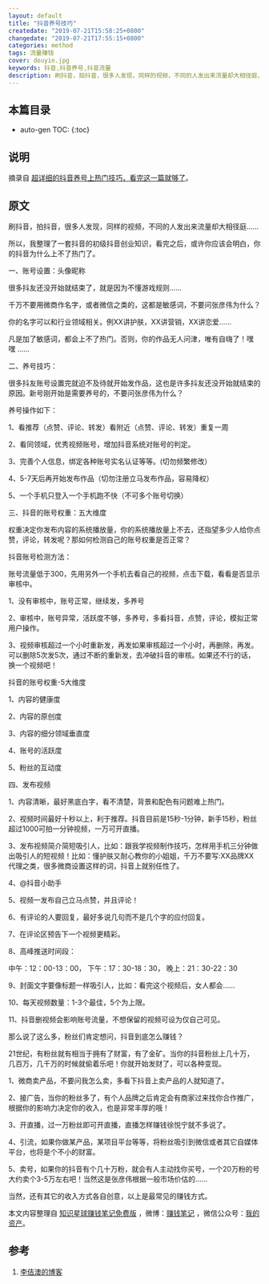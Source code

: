 ```yaml
---
layout: default
title: "抖音养号技巧"
createdate: "2019-07-21T15:58:25+0800"
changedate: "2019-07-21T17:55:15+0800"
categories: method
tags: 流量赚钱
cover: douyin.jpg
keywords: 抖音,抖音养号,抖音流量
description: 刷抖音，拍抖音，很多人发现，同样的视频，不同的人发出来流量却大相径庭，一套抖音的初级抖音创业知识，看完之后，或许你应该会明白，你的抖音为什么上不了热门了。
---
```


## 本篇目录

* auto-gen TOC:
{:toc}

## 说明

摘录自 [超详细的抖音养号上热门技巧，看完这一篇就够了](https://t.zsxq.com/Yf2Nj2Z)。

## 原文

刷抖音，拍抖音，很多人发现，同样的视频，不同的人发出来流量却大相径庭……

所以，我整理了一套抖音的初级抖音创业知识，看完之后，或许你应该会明白，你的抖音为什么上不了热门了。

一、账号设置：头像昵称

很多抖友还没开始就结束了，就是因为不懂游戏规则……

千万不要用微商作名字，或者微信之类的，这都是敏感词，不要问张彦伟为什么？

你的名字可以和行业领域相关。例XX讲护肤，XX讲营销，XX讲恋爱……

凡是加了敏感词，都会上不了热门。否则，你的作品无人问津，唯有自嗨了！嘿 嘿 ……

二、养号技巧：

很多抖友账号设置完就迫不及待就开始发作品，这也是许多抖友还没开始就结束的原因。新号刚开始是需要养号的，不要问张彦伟为什么？

养号操作如下：

1、看推荐（点赞、评论、转发）看附近（点赞、评论、转发）重复一周

2、看同领域，优秀视频账号，增加抖音系统对账号的判定。

3、完善个人信息，绑定各种账号实名认证等等。(切勿频繁修改）

4、5-7天后再开始发布作品（切勿注册立马发布作品，容易降权）

5、一个手机只登入一个手机跑不快（不可多个账号切换）

三、抖音的账号权重：五大维度

权重决定你发布内容的系统播放量，你的系统播放量上不去，还指望多少人给你点赞，评论，转发呢？那如何检测自己的账号权重是否正常？

抖音账号检测方法：

账号流量低于300，先用另外一个手机去看自己的视频，点击下载，看看是否显示 审核中。

1、没有审核中，账号正常，继续发，多养号

2、审核中，账号异常，活跃度不够，多养号，多看抖音，点赞，评论，模拟正常用户操作。

3、视频审核超过一个小时重新发，再发如果审核超过一个小时，再删除，再发。可以删除5次发5次，通过不断的重新发，去冲破抖音的审核。如果还不行的话，换一个视频吧！

抖音的账号权重-5大维度

1、内容的健康度

2、内容的原创度

3、内容的细分领域垂直度

4、账号的活跃度

5、粉丝的互动度

四、发布视频

1、内容清晰，最好黑底白字，看不清楚，背景和配色有问题难上热门。

2、视频时间最好十秒以上，利于推荐。抖音目前是15秒-1分钟，新手15秒，粉丝超过1000可拍一分钟视频，一万可开直播。

3、发布视频简介简短吸引人，比如：跟我学视频制作技巧，怎样用手机三分钟做出吸引人的短视频！比如：懂护肤又耐心教你的小姐姐，千万不要写:XX品牌XX代理之类，很多微商设置这样的词，抖音上就别任性了。

4、@抖音小助手

5、视频一发布自己立马点赞，并且评论！

6、有评论的人要回复，最好多说几句而不是几个字的应付回复。

7、在评论区预告下一个视频更精彩。

8、高峰推送时间段：

中午：12：00-13：00， 下午：17：30-18：30， 晚上：21：30-22：30

9、封面文字要像标题一样吸引人，比如：看完这个视频后，女人都会……

10、每天视频数量：1-3个最佳，5个为上限。

11、抖音删视频会影响账号流量，不想保留的视频可设为仅自己可见。

那么说了这么多，粉丝们肯定想问，抖音到底怎么赚钱？

21世纪，有粉丝就有相当于拥有了财富，有了金矿。当你的抖音粉丝上几十万，几百万，几千万的时候就偷着乐吧！你就开始发财了，可以各种变现。

1、微商卖产品，不要问我怎么卖，多看下抖音上卖产品的人就知道了。

2、接广告，当你的粉丝多了，有个人品牌之后肯定会有商家过来找你合作推广，根据你的影响力决定你的收入，也是非常丰厚的哦！

3、开直播，过一万粉丝即可开直播，直播怎样赚钱徐悦宁就不多说了。

4、引流，如果你做某产品，某项目平台等等，将粉丝吸引到微信或者其它自媒体平台，也将是个不小的财富。

5、卖号，如果你的抖音有个几十万粉，就会有人主动找你买号，一个20万粉的号大约卖个3-5万左右吧！当然这是张彦伟根据一般市场价估的……

当然，还有其它的收入方式各自创意，以上是最常见的赚钱方式。

本文内容整理自 [知识星球赚钱笔记免费版](https://t.zsxq.com/Yf2Nj2Z) ，微博：[赚钱笔记](https://weibo.com/6876203019/profile?rightmod=1&wvr=6&mod=personinfo&is_all=1) ，微信公众号：[我的资产](https://www.lijiaocn.com/img/invest.jpg)。

## 参考

1. [李佶澳的博客][1]

[1]: https://www.lijiaocn.com "李佶澳的博客"


